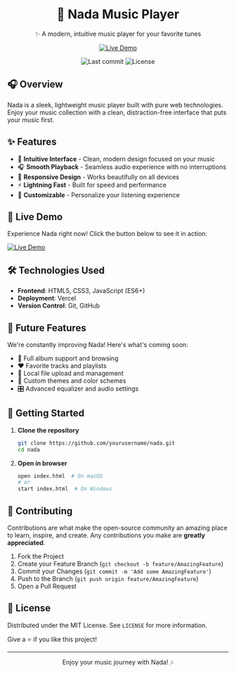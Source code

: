 <div align="center">
  <h1>🎵 Nada Music Player</h1>
  <p>✨ A modern, intuitive music player for your favorite tunes</p>
  
  [![Live Demo](https://img.shields.io/badge/🚀_Live_Demo-000000?style=for-the-badge&logo=vercel&logoColor=white)](https://nadauniverse.vercel.app/)
  
  <img src="https://img.shields.io/github/last-commit/username/nada?style=flat-square" alt="Last commit" />
  <img src="https://img.shields.io/github/license/username/nada?style=flat-square" alt="License" />
</div>

## 🎧 Overview

Nada is a sleek, lightweight music player built with pure web technologies. Enjoy your music collection with a clean, distraction-free interface that puts your music first.

## ✨ Features

- 🎼 **Intuitive Interface** - Clean, modern design focused on your music
- 🎧 **Smooth Playback** - Seamless audio experience with no interruptions
- 📱 **Responsive Design** - Works beautifully on all devices
- ⚡ **Lightning Fast** - Built for speed and performance
- 🎨 **Customizable** - Personalize your listening experience

## 🚀 Live Demo

Experience Nada right now! Click the button below to see it in action:

[![Live Demo](https://img.shields.io/badge/🎧_Try_Nada_Now-1DB954?style=for-the-badge&logo=spotify&logoColor=white&labelColor=000000)](https://nadauniverse.vercel.app/)

## 🛠️ Technologies Used

- **Frontend**: HTML5, CSS3, JavaScript (ES6+)
- **Deployment**: Vercel
- **Version Control**: Git, GitHub

## 🔮 Future Features

We're constantly improving Nada! Here's what's coming soon:

- 🎵 Full album support and browsing
- ❤️ Favorite tracks and playlists
- 📁 Local file upload and management
- 🎨 Custom themes and color schemes
- 🎛️ Advanced equalizer and audio settings

## 🚀 Getting Started

1. **Clone the repository**
   ```bash
   git clone https://github.com/yourusername/nada.git
   cd nada
   ```

2. **Open in browser**
   ```bash
   open index.html  # On macOS
   # or
   start index.html  # On Windows
   ```

## 🤝 Contributing

Contributions are what make the open-source community an amazing place to learn, inspire, and create. Any contributions you make are **greatly appreciated**.

1. Fork the Project
2. Create your Feature Branch (`git checkout -b feature/AmazingFeature`)
3. Commit your Changes (`git commit -m 'Add some AmazingFeature'`)
4. Push to the Branch (`git push origin feature/AmazingFeature`)
5. Open a Pull Request

## 📄 License

Distributed under the MIT License. See `LICENSE` for more information.


Give a ⭐️ if you like this project!

---

<div align="center">
  <p>Enjoy your music journey with Nada! 🎶</p>
</div>
